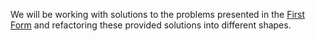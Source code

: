 <!--bl
    (filemeta
        (title "JS Learner Forms &mdash; Second Form")
        (subtitle "The Explanation")
        (authors ["Jason Kerney"])
    )
/bl-->
We will be working with solutions to the problems presented in the [First Form](./FIRST-FORM.md) and refactoring these provided solutions into different shapes.

<!--bl
    (table-of-contents
        (section-main "./greeter.md")
        (section-main "./sum.md")
        (section-main "./squareAll.md")
        (section-main "./buildVector.md")
    )
/bl-->